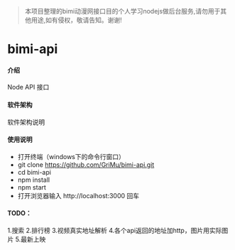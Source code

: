 > 本项目整理的bimi动漫网接口目的个人学习nodejs做后台服务,请勿用于其他用途,如有侵权，敬请告知。谢谢!
# bimi-api

#### 介绍
Node API 接口

#### 软件架构
软件架构说明

#### 使用说明

- 打开终端（windows下的命令行窗口）
- git clone https://github.com/GriMu/bimi-api.git
- cd bimi-api
- npm install 
- npm start
- 打开浏览器输入 http://localhost:3000 回车

#### TODO：
1.搜索
2.排行榜
3.视频真实地址解析
4.各个api返回的地址加http，图片用实际图片
5.最新上映